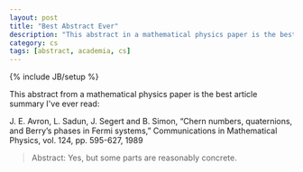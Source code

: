 ```yaml
---
layout: post
title: "Best Abstract Ever"
description: "This abstract in a mathematical physics paper is the best article summary I've ever read"
category: cs
tags: [abstract, academia, cs]
---
```

{% include JB/setup %}


This abstract from a mathematical physics paper is the best article summary I've ever read:

J. E. Avron, L. Sadun, J. Segert and B. Simon, “Chern numbers, quaternions, and Berry’s phases
in Fermi systems,” Communications in Mathematical Physics, vol. 124, pp. 595-627, 1989

>Abstract: Yes, but some parts are reasonably concrete.

